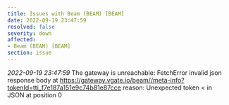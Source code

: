 ```yaml
---
title: Issues with Beam (BEAM) [BEAM]
date: 2022-09-19 23:47:59
resolved: false
severity: down
affected:
- Beam (BEAM) [BEAM]
section: issue
---
```


*2022-09-19 23:47:59* The gateway is unreachable: FetchError invalid json response body at https://gateway.vgate.io/beam//meta-info?tokenId=tti_f7e187a151e9c74b81e87cce reason: Unexpected token < in JSON at position 0
